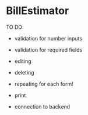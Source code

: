 # BillEstimator

TO DO:
- validation for number inputs
- validation for required fields
- editing 
- deleting

- repeating for each form!
- print
- connection to backend